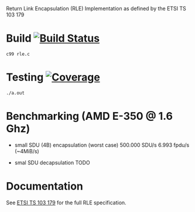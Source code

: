 Return Link Encapsulation (RLE) Implementation as defined by the ETSI TS 103 179

# Build [![Build Status](https://api.travis-ci.org/yne/rle.svg)](https://travis-ci.org/yne/rle)

```
c99 rle.c
```
# Testing [![Coverage](https://codecov.io/github/yne/rle/coverage.svg?branch=master)](https://codecov.io/github/yne/rle?branch=master)

```
./a.out
```

# Benchmarking (AMD E-350 @ 1.6 Ghz)

- small SDU (4B) encapsulation (worst case)
	500.000 SDU/s 6.993 fpdu/s (~4MiB/s)

- smal SDU decapsulation
	TODO

# Documentation

See [ETSI TS 103 179](http://www.etsi.org/deliver/etsi_ts/103100_103199/103179/01.01.01_60/ts_103179v010101p.pdf) for the full RLE specification.

